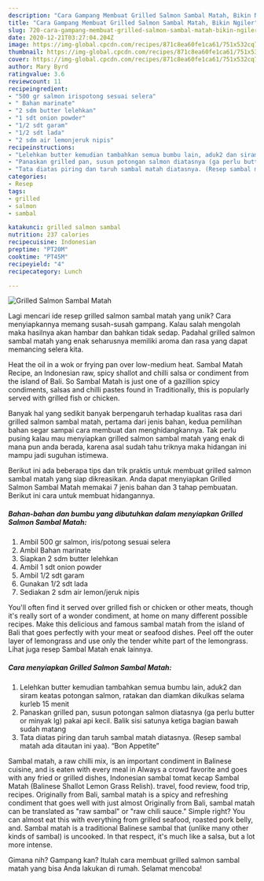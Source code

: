 ```yaml
---
description: "Cara Gampang Membuat Grilled Salmon Sambal Matah, Bikin Ngiler"
title: "Cara Gampang Membuat Grilled Salmon Sambal Matah, Bikin Ngiler"
slug: 720-cara-gampang-membuat-grilled-salmon-sambal-matah-bikin-ngiler
date: 2020-12-21T03:27:04.204Z
image: https://img-global.cpcdn.com/recipes/871c8ea60fe1ca61/751x532cq70/grilled-salmon-sambal-matah-foto-resep-utama.jpg
thumbnail: https://img-global.cpcdn.com/recipes/871c8ea60fe1ca61/751x532cq70/grilled-salmon-sambal-matah-foto-resep-utama.jpg
cover: https://img-global.cpcdn.com/recipes/871c8ea60fe1ca61/751x532cq70/grilled-salmon-sambal-matah-foto-resep-utama.jpg
author: Mary Byrd
ratingvalue: 3.6
reviewcount: 11
recipeingredient:
- "500 gr salmon irispotong sesuai selera"
- " Bahan marinate"
- "2 sdm butter lelehkan"
- "1 sdt onion powder"
- "1/2 sdt garam"
- "1/2 sdt lada"
- "2 sdm air lemonjeruk nipis"
recipeinstructions:
- "Lelehkan butter kemudian tambahkan semua bumbu lain, aduk2 dan siram keatas potongan salmon, ratakan dan diamkan dikulkas selama kurleb 15 menit"
- "Panaskan grilled pan, susun potongan salmon diatasnya (ga perlu butter or minyak lg) pakai api kecil. Balik sisi satunya ketiga bagian bawah sudah matang"
- "Tata diatas piring dan taruh sambal matah diatasnya. (Resep sambal matah ada ditautan ini yaa). “Bon Appetite”"
categories:
- Resep
tags:
- grilled
- salmon
- sambal

katakunci: grilled salmon sambal 
nutrition: 237 calories
recipecuisine: Indonesian
preptime: "PT20M"
cooktime: "PT45M"
recipeyield: "4"
recipecategory: Lunch

---
```



![Grilled Salmon Sambal Matah](https://img-global.cpcdn.com/recipes/871c8ea60fe1ca61/751x532cq70/grilled-salmon-sambal-matah-foto-resep-utama.jpg)

Lagi mencari ide resep grilled salmon sambal matah yang unik? Cara menyiapkannya memang susah-susah gampang. Kalau salah mengolah maka hasilnya akan hambar dan bahkan tidak sedap. Padahal grilled salmon sambal matah yang enak seharusnya memiliki aroma dan rasa yang dapat memancing selera kita.

Heat the oil in a wok or frying pan over low-medium heat. Sambal Matah Recipe, an Indonesian raw, spicy shallot and chilli salsa or condiment from the island of Bali. So Sambal Matah is just one of a gazillion spicy condiments, salsas and chilli pastes found in Traditionally, this is popularly served with grilled fish or chicken.

Banyak hal yang sedikit banyak berpengaruh terhadap kualitas rasa dari grilled salmon sambal matah, pertama dari jenis bahan, kedua pemilihan bahan segar sampai cara membuat dan menghidangkannya. Tak perlu pusing kalau mau menyiapkan grilled salmon sambal matah yang enak di mana pun anda berada, karena asal sudah tahu triknya maka hidangan ini mampu jadi suguhan istimewa.


Berikut ini ada beberapa tips dan trik praktis untuk membuat grilled salmon sambal matah yang siap dikreasikan. Anda dapat menyiapkan Grilled Salmon Sambal Matah memakai 7 jenis bahan dan 3 tahap pembuatan. Berikut ini cara untuk membuat hidangannya.

<!--inarticleads1-->

##### Bahan-bahan dan bumbu yang dibutuhkan dalam menyiapkan Grilled Salmon Sambal Matah:

1. Ambil 500 gr salmon, iris/potong sesuai selera
1. Ambil  Bahan marinate
1. Siapkan 2 sdm butter lelehkan
1. Ambil 1 sdt onion powder
1. Ambil 1/2 sdt garam
1. Gunakan 1/2 sdt lada
1. Sediakan 2 sdm air lemon/jeruk nipis


You&#39;ll often find it served over grilled fish or chicken or other meats, though it&#39;s really sort of a wonder condiment, at home on many different possible recipes. Make this delicious and famous sambal matah from the island of Bali that goes perfectly with your meat or seafood dishes. Peel off the outer layer of lemongrass and use only the tender white part of the lemongrass. Lihat juga resep Sambal Matah enak lainnya. 

<!--inarticleads2-->

##### Cara menyiapkan Grilled Salmon Sambal Matah:

1. Lelehkan butter kemudian tambahkan semua bumbu lain, aduk2 dan siram keatas potongan salmon, ratakan dan diamkan dikulkas selama kurleb 15 menit
1. Panaskan grilled pan, susun potongan salmon diatasnya (ga perlu butter or minyak lg) pakai api kecil. Balik sisi satunya ketiga bagian bawah sudah matang
1. Tata diatas piring dan taruh sambal matah diatasnya. (Resep sambal matah ada ditautan ini yaa). “Bon Appetite”


Sambal matah, a raw chilli mix, is an important condiment in Balinese cuisine, and is eaten with every meal in Always a crowd favorite and goes with any fried or grilled dishes, Indonesian sambal tomat kecap Sambal Matah (Balinese Shallot Lemon Grass Relish). travel, food review, food trip, recipes. Originally from Bali, sambal matah is a spicy and refreshing condiment that goes well with just almost Originally from Bali, sambal matah can be translated as &#34;raw sambal&#34; or &#34;raw chili sauce.&#34; Simple right? You can almost eat this with everything from grilled seafood, roasted pork belly, and. Sambal matah is a traditional Balinese sambal that (unlike many other kinds of sambal) is uncooked. In that respect, it&#39;s much like a salsa, but a lot more intense. 

Gimana nih? Gampang kan? Itulah cara membuat grilled salmon sambal matah yang bisa Anda lakukan di rumah. Selamat mencoba!
